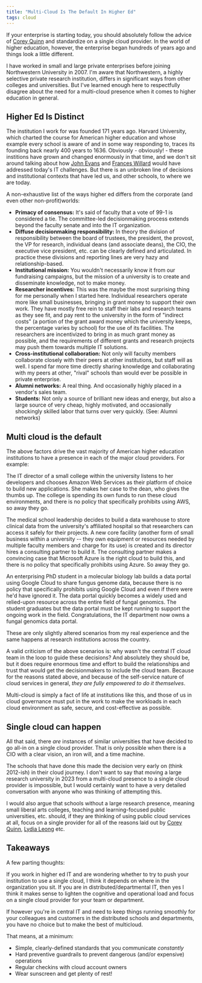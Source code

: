 ```yaml
---
title: "Multi-Cloud Is The Default In Higher Ed"
tags: cloud
---
```


If your enterprise is starting today, you should absolutely follow the advice of
[Corey Quinn](https://www.lastweekinaws.com/blog/A_MultiCloud_Rant/) and
standardize on a single cloud provider. In the world of higher education,
however, the enterprise began hundreds of years ago and things look a little
different.

<!-- more -->

I have worked in small and large private enterprises before joining Northwestern
University in 2007. I'm aware that Northwestern, a highly selective private
research institution, differs in significant ways from other colleges and
universities. But I've learned enough here to respectfully disagree about the
need for a multi-cloud presence when it comes to higher education in general.

## Higher Ed Is Distinct

The institution I work for was founded 171 years ago. Harvard University, which
charted the course for American higher education and whose example every school
is aware of and in some way responding to, traces its founding back nearly 400
years to 1636. Obviously - obviously! - these institions have grown and changed
enormously in that time, and we don't sit around talking about how [John
Evans](https://en.wikipedia.org/wiki/John_Evans_(Colorado_governor)) and
[Frances Willard](https://en.wikipedia.org/wiki/Frances_Willard) would have
addressed today's IT challenges. But there is an unbroken line of decisions and
institutional contexts that have led us, and other schools, to where we are
today. 

A non-exhaustive list of the ways higher ed differs from the corporate (and even
other non-profit)worlds:

- **Primacy of consensus:** It's said of faculty that a vote of 99-1 is
  considered a tie. The committee-led decisionmaking process extends beyond the
  faculty senate and into the IT organization.
- **Diffuse decisionmaking responsibility:** In theory the division of
  responsibility between the board of trustees, the president, the provost, the
  VP for research, individual deans (and associate deans), the CIO, the
  executive vice president, etc. can be clearly defined and articulated. In
  practice these divisions and reporting lines are very hazy and
  relationship-based. 
- **Institutional mission:** You wouldn't necessarily know it from our
  fundraising campaigns, but the mission of a university is to create and
  disseminate knowledge, not to make money.
- **Researcher incentives:** This was the maybe the most surprising thing for me
  personally when I started here. Individual researchers operate more like small
  businesses, bringing in grant money to support their own work. They have
  mostly free rein to staff their labs and research teams as they see fit, and
  pay rent to the university in the form of "indirect costs" (a portion of the
  grant award money which the university keeps, the percentage varies by school)
  for the use of its facilities. The researchers are incentivized to bring in as
  much grant money as possible, and the requirements of different grants and
  research projects may push them towards multiple IT solutions.
- **Cross-institutional collaboration:** Not only will faculty members
  collaborate closely with their peers at other institutions, but staff will as
  well. I spend far more time directly sharing knowledge and collaborating with
  my peers at other, "rival" schools than would ever be possible in private
  enterprise.
- **Alumni networks:** A real thing. And occasionally highly placed in a
  vendor's sales team.
- **Students:** Not only a source of brilliant new ideas and energy, but also a
  large source of very cheap, highly motivated, and occasionally shockingly
  skilled labor that turns over very quickly. (See: Alumni networks)

## Multi cloud is the default

The above factors drive the vast majority of American higher education
institutions to have a presence in each of the major cloud providers. For
example:

The IT director of a small college within the university listens to her
developers and chooses Amazon Web Services as their platform of choice to build
new applications. She makes her case to the dean, who gives the thumbs up. The
college is spending its own funds to run these cloud environments, and there is
no policy that specifically prohibits using AWS, so away they go.

The medical school leadership decides to build a data warehouse to store
clinical data from the university's affiliated hospital so that researchers can
access it safely for their projects. A new core facility (another form of small
business within a university -- they own equipment or resources needed by
multiple faculty members and charge for its use) is created and its director
hires a consulting partner to build it. The consulting partner makes a
convincing case that Microsoft Azure is the right cloud to build this, and there
is no policy that specifically prohibits using Azure. So away they go.

An enterprising PhD student in a molecular biology lab builds a data portal
using Google Cloud to share fungus genome data, because there is no policy that
specifically prohibits using Google Cloud and even if there were he'd have
ignored it. The data portal quickly becomes a widely used and relied-upon
resource across the entire field of fungal genomics. The student graduates but
the data portal must be kept running to support the ongoing work in the field.
Congratulations, the IT department now owns a fungal genomics data portal.

These are only slightly altered scenarios from my real experience and the same
happens at research institutions across the country. 

A valid criticism of the above scenarios is: why wasn't the central IT cloud
team in the loop to guide these decisions? And absolutely they should be, but it
does require enormous time and effort to build the relationships and trust that
would get the decisionmakers to include the cloud team. Because for the reasons
stated above, and because of the self-service nature of cloud services in
general, *they are fully empowered to do it themselves*.

Multi-cloud is simply a fact of life at institutions like this, and those of us
in cloud governance must put in the work to make the workloads in each cloud
environment as safe, secure, and cost-effective as possible.

## Single cloud can happen

All that said, there *are* instances of similar universities that have decided
to go all-in on a single cloud provider. That is only possible when there is a
CIO with a clear vision, an iron will, and a time machine.

The schools that have done this made the decision very early on (think 2012-ish)
in their cloud journey. I don't want to say that moving a large research
university in 2023 from a multi-cloud presence to a single cloud provider is
impossible, but I would certainly want to have a very detailed conversation with
anyone who was thinking of attempting this. 

I would also argue that schools without a large research presence, meaning small
liberal arts colleges, teaching and learning-focused public universities, etc.
should, if they are thinking of using public cloud services at all, focus on a
single provider for all of the reasons laid out by [Corey
Quinn](https://www.lastweekinaws.com/blog/A_MultiCloud_Rant/), [Lydia
Leong](https://cloudpundit.com/2021/10/14/multicloud-failover-is-almost-always-a-terrible-idea/)
etc.

## Takeaways

A few parting thoughts:

If you work in higher ed IT and are wondering whether to try to push your
institution to use a single cloud, I think it depends on where in the
organization you sit. If you are in distributed/departmental IT, then yes I
think it makes sense to lighten the cognitive and operational load and focus on
a single cloud provider for your team or department.

If however you're in central IT and need to keep things running smoothly for
your colleagues and customers in the distributed schools and departments, you
have no choice but to make the best of multicloud.

That means, at a minimum:

- Simple, clearly-defined standards that you communicate *constantly*
- Hard preventive guardrails to prevent dangerous (and/or expensive) operations
- Regular checkins with cloud account owners
- Wear sunscreen and get plenty of rest!
